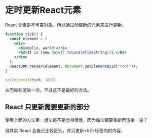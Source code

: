 # 定时更新React元素

React 元素是不可变对象。所以通过创建新的元素来进行更新。

```jsx
function tick() {
  const element = (
    <div>
      <h1>Hello, world!</h1>
      <h2>It is {new Date().toLocaleTimeString()}.</h2>
    </div>
  );
  ReactDOM.render(element, document.getElementById("root"));
}

setInterval(tick, 1000);
```

从而每秒渲染一次。不过这不是最好的方法。

## React 只更新需要更新的部分

使用上面的方法第一想法是不是觉得很慢，因为每次都要重新再渲染一遍？

但其实 React 会自己比较区别，并只更新\<h2>标签内的内容。
